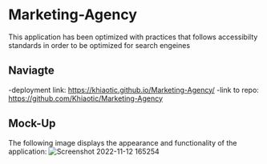 # Marketing-Agency
This application has been optimized with practices that follows accessibilty standards in order to be optimized for search engeines

## Naviagte
-deployment link: https://khiaotic.github.io/Marketing-Agency/
-link to repo: https://github.com/Khiaotic/Marketing-Agency

## Mock-Up
The following image displays the appearance and functionality of the application:
![Screenshot 2022-11-12 165254](https://user-images.githubusercontent.com/112679225/201496003-93c6d78d-e3d3-4c42-9e6e-36c639440193.jpg)
